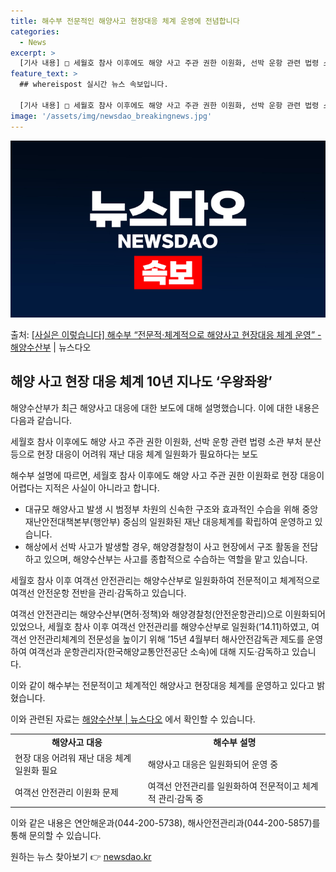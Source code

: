 ```yaml
---
title: 해수부 전문적인 해양사고 현장대응 체계 운영에 전념합니다
categories:
  - News
excerpt: >
  [기사 내용] □ 세월호 참사 이후에도 해양 사고 주관 권한 이원화, 선박 운항 관련 법령 소관 부처 분산 …
feature_text: >
  ## whereispost 실시간 뉴스 속보입니다.

  [기사 내용] □ 세월호 참사 이후에도 해양 사고 주관 권한 이원화, 선박 운항 관련 법령 소관 부처 분산 …
image: '/assets/img/newsdao_breakingnews.jpg'
---
```


![뉴스다오 속보](/assets/img/newsdao_breakingnews.jpg)

<p>출처: <a href="https://newsdao.kr/3613" rel="dofollow">[사실은 이렇습니다] 해수부 “전문적·체계적으로 해양사고 현장대응 체계 운영” - 해양수산부</a> | 뉴스다오</p>

<h2 data-ke-size="size26">해양 사고 현장 대응 체계 10년 지나도 ‘우왕좌왕’</h2>
해양수산부가 최근 해양사고 대응에 대한 보도에 대해 설명했습니다. 이에 대한 내용은 다음과 같습니다.

<p data-ke-size="size16">세월호 참사 이후에도 해양 사고 주관 권한 이원화, 선박 운항 관련 법령 소관 부처 분산 등으로 현장 대응이 어려워 재난 대응 체계 일원화가 필요하다는 보도</p>

해수부 설명에 따르면, 세월호 참사 이후에도 해양 사고 주관 권한 이원화로 현장 대응이 어렵다는 지적은 사실이 아니라고 합니다. 

<ul>
  <li> 대규모 해양사고 발생 시 범정부 차원의 신속한 구조와 효과적인 수습을 위해 중앙재난안전대책본부(행안부) 중심의 일원화된 재난 대응체계를 확립하여 운영하고 있습니다.</li>
  <li>해상에서 선박 사고가 발생할 경우, 해양경찰청이 사고 현장에서 구조 활동을 전담하고 있으며, 해양수산부는 사고를 종합적으로 수습하는 역할을 맡고 있습니다.</li>
</ul>

<p data-ke-size="size16">세월호 참사 이후 여객선 안전관리는 해양수산부로 일원화하여 전문적이고 체계적으로 여객선 안전운항 전반을 관리·감독하고 있습니다.</p>

여객선 안전관리는 해양수산부(면허·정책)와 해양경찰청(안전운항관리)으로 이원화되어 있었으나, 세월호 참사 이후 여객선 안전관리를 해양수산부로 일원화(‘14.11)하였고, 여객선 안전관리체계의 전문성을 높이기 위해 ’15년 4월부터 해사안전감독관 제도를 운영하여 여객선과 운항관리자(한국해양교통안전공단 소속)에 대해 지도·감독하고 있습니다.

이와 같이 해수부는 전문적이고 체계적인 해양사고 현장대응 체계를 운영하고 있다고 밝혔습니다.

이와 관련된 자료는 <a href="https://newsdao.kr/3613">해양수산부 | 뉴스다오</a> 에서 확인할 수 있습니다.

<table>
  <tr>
    <td style="text-align: center; height: 17px;"><b>해양사고 대응</b></td>
    <td style="text-align: center; height: 17px;"><b>해수부 설명</b></td>
  </tr>
  <tr>
    <td>현장 대응 어려워 재난 대응 체계 일원화 필요</td>
    <td>해양사고 대응은 일원화되어 운영 중</td>
  </tr>
  <tr>
    <td>여객선 안전관리 이원화 문제</td>
    <td>여객선 안전관리를 일원화하여 전문적이고 체계적 관리·감독 중</td>
  </tr>
</table>

이와 같은 내용은 연안해운과(044-200-5738), 해사안전관리과(044-200-5857)를 통해 문의할 수 있습니다. 

원하는 뉴스 찾아보기 👉 <a href="https://newsdao.kr" rel="dofollow">newsdao.kr</a>


